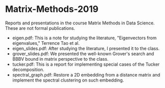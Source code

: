 # Matrix-Methods-2019
Reports and presentations in the course Matrix Methods in Data Science. These are not formal publications.
- eigen.pdf: This is a note for studying the literature, "Eigenvectors from eigenvalues," Terrence Tao et al.
- eigen_slides.pdf: After studying the literature, I presented it to the class.
- grover_slides.pdf: We presented the well-known Grover's search and BBBV bound in matrix perspective to the class.
- tucker.pdf: This is a report for implementing special cases of the Tucker decomposition.
- spectral_graph.pdf: Restore a 2D embedding from a distance matrix and implement the spectral clustering on such embedding.

